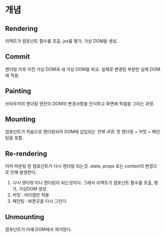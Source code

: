 # 개념
## Rendering
리액트가 컴포넌트 함수를 호출, jsx를 평가.
가상 DOM을 생성.

## Commit
렌더링 이후 이전 가상 DOM과 새 가상 DOM을 비교.
실제로 변경된 부분만 실제 DOM에 적용.

## Painting
브라우저의 렌더링 엔진이 DOM의 변경사항을 인식하고 화면에 픽셀을 그리는 과정.

## Mounting
컴포넌트가 처음으로 렌더링되어 DOM에 삽입되는 *전체 과정*. 
첫 렌더링 + 커밋 + 페인팅을 포함.

## Re-rendering
이미 마운팅 된 컴포넌트가 다시 렌더링 되는것.
state, props 또는 context의 변경으로 인해 발생한다.
1. *다시 렌더링* 이니 렌더링이 되는것이다. 그래서 리액트가 컴포넌트 함수를 호출, 평가, 가상DOM 생성.
2. 커밋 : 차이점만 적용
3. 페인팅 :  바뀐곳을 다시 그린다.

## Unmounting
컴포넌트가 아예 DOM에서 제거된다.

